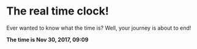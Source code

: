 # The real time clock!

Ever wanted to know what the time is? Well, your journey is about to end!

**The time is Nov 30, 2017, 09:09**